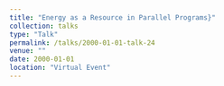 ```yaml
---
title: "Energy as a Resource in Parallel Programs}"
collection: talks
type: "Talk"
permalink: /talks/2000-01-01-talk-24
venue: ""
date: 2000-01-01
location: "Virtual Event"
---
```

